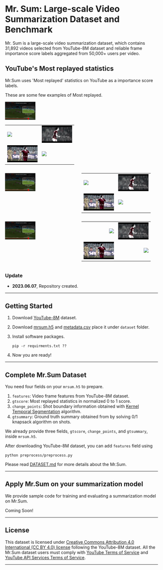# Mr. Sum: Large-scale Video Summarization Dataset and Benchmark

Mr. Sum is a large-scale video summarization dataset, which contains 31,892 videos selected from YouTube-8M dataset and reliable frame importance score labels aggregated from 50,000+ users per video.  

## YouTube's Most replayed statistics
Mr.Sum uses 'Most replayed' statistics on YouTube as a importance score labels.

<!-- <img src="images/most_replayed.jpeg" alt="Example of Most replayed" width="300" height="200"> -->

These are some few examples of Most replayed.
<!-- <img src="images/AC_sparta_all_gif_resized.gif" alt="Example of Soccer game Most replayed" width="200" height="250"> -->

<!-- **In this repository,**

1. We provide meta data and most replayed labels for 31,892 videos in [dataset](dataset) folder.

2. We provide Most replayed crawler enabling expansion of our dataset.

3. We provide sample codes to apply Mr.Sum dataset on a video summarization model. -->



<p align="left">
  <img src="images/most_replayed.jpeg" width="100" />
</p>

<p align="left">
<table>
  <tr>
    <td><img src="images/AC_sparta_1_gif.gif" width="100" /></td>
    <td><img src="images/AC_sparta_2_gif.gif" width="100" /></td>
  </tr>
  <tr>
    <td><img src="images/AC_sparta_3_gif.gif" width="100" /></td>
    <td><img src="images/AC_sparta_4_gif.gif" width="100" /></td>
  </tr>
</table>
</p>

<div style="display:flex;">
  <div style="flex:1;">
    <p align="left">
      <img src="images/most_replayed.jpeg" width="100" />
    </p>
  </div>
  <div style="flex:1;">
    <table>
      <tr>
        <td><img src="images/AC_sparta_1_gif.gif" width="100" /></td>
        <td><img src="images/AC_sparta_2_gif.gif" width="100" /></td>
      </tr>
      <tr>
        <td><img src="images/AC_sparta_3_gif.gif" width="100" /></td>
        <td><img src="images/AC_sparta_4_gif.gif" width="100" /></td>
      </tr>
    </table>
  </div>
</div>

<div style="display:flex;">
  <div style="flex:1;">
    <p align="left">
      <img src="images/most_replayed.jpeg" width="100" />
    </p>
  </div>
  <div style="flex:1;text-align:right;">
    <table>
      <tr>
        <td><img src="images/AC_sparta_1_gif.gif" width="100" /></td>
        <td><img src="images/AC_sparta_2_gif.gif" width="100" /></td>
      </tr>
      <tr>
        <td><img src="images/AC_sparta_3_gif.gif" width="100" /></td>
        <td><img src="images/AC_sparta_4_gif.gif" width="100" /></td>
      </tr>
    </table>
  </div>
</div>


### Update
- **2023.06.07**, Repository created.


----
## Getting Started

1. Download [YouTube-8M](https://research.google.com/youtube8m/) dataset.

2. Download [mrsum.h5](https://drive.google.com/file/d/1N_W1Z0MiN2sra2P9zhh7ZFgzN1OpHNVL/view?usp=sharing) and [metadata.csv](https://drive.google.com/file/d/1GhUSEzPif5h2sUtHsSK9zn4qlEqeKcgY/view?usp=sharing) place it under `dataset` folder.

3. Install software packages.
    ```
    pip -r requirments.txt ??
    ```
4. Now you are ready!

----
## Complete Mr.Sum Dataset

You need four fields on your `mrsum.h5` to prepare.

1. `features`: Video frame features from YouTube-8M dataset.
2. `gtscore`: Most replayed statistics in normalized 0 to 1 score.
3. `change_points`: Shot boundary information obtained with [Kernel Temporal Segmentation](https://github.com/TatsuyaShirakawa/KTS) algorithm.
4. `gtsummary`: Ground truth summary obtained from by solving 0/1 knapsack algorithm on shots.

We already provide three fields, `gtscore`, `change_points`, and `gtsummary`, inside `mrsum.h5`. 

After downloading YouTube-8M dataset, you can add `features` field using
```
python preprocess/preprocess.py
```

Please read [DATASET.md](dataset/DATASET.md) for more details about the Mr.Sum.

----
## Apply Mr.Sum on your summarization model

We provide sample code for training and evaluating a summarization model on Mr.Sum.

Coming Soon!

----
## License
This dataset is licensed under [Creative Commons Attribution 4.0 International (CC BY 4.0) license](https://creativecommons.org/licenses/by/4.0/) following the YouTube-8M dataset. All the Mr.Sum dataset users must comply with [YouTube Terms of Service](https://www.youtube.com/static?template=terms) and [YouTube API Services Terms of Service](https://developers.google.com/youtube/terms/api-services-terms-of-service#agreement).


----
